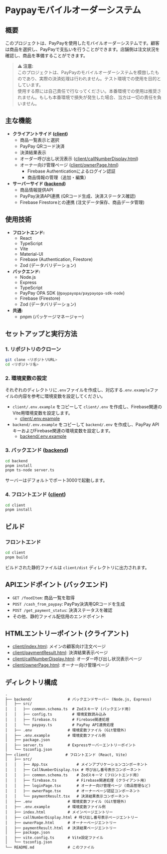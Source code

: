 # Paypayモバイルオーダーシステム

## 概要

このプロジェクトは、PayPayを使用したモバイルオーダーシステムです。顧客は商品を選択し、PayPayで支払いを行うことができます。店舗側は注文状況を確認し、商品を準備することができます。

> **⚠ 注意:**  
> このプロジェクトは、PayPayのモバイルオーダーシステムを模倣したものであり、実際の決済処理は行われません。テスト環境での使用を目的としています。  
> 使用する際には自己責任で行なってください。本番環境での使用は推奨されません。もしも本番環境で損失が発生した場合、当方は一切の責任を負いません。

## 主な機能

*   **クライアントサイド ([client](client))**
    *   商品一覧表示と選択
    *   PayPay QRコード決済
    *   決済結果表示
    *   オーダー呼び出し状況表示 ([client/callNumberDisplay.html](client/callNumberDisplay.html))
    *   オーナー向け管理ページ ([client/ownerPage.html](client/ownerPage.html))
        *   Firebase Authenticationによるログイン認証
        *   商品情報の管理（追加・編集）
*   **サーバーサイド ([backend](backend))**
    *   商品情報提供API
    *   PayPay決済API連携 (QRコード生成、決済ステータス確認)
    *   Firebase Firestoreとの連携 (注文データ保存、商品データ管理)

## 使用技術

*   **フロントエンド:**
    *   React
    *   TypeScript
    *   Vite
    *   Material-UI
    *   Firebase (Authentication, Firestore)
    *   Zod (データバリデーション)
*   **バックエンド:**
    *   Node.js
    *   Express
    *   TypeScript
    *   PayPay OPA SDK (`@paypayopa/paypayopa-sdk-node`)
    *   Firebase (Firestore)
    *   Zod (データバリデーション)
*   **共通:**
    *   pnpm (パッケージマネージャー)

## セットアップと実行方法

### 1. リポジトリのクローン

```bash
git clone <リポジトリURL>
cd <リポジトリ名>
```

### 2. 環境変数の設定

それぞれのディレクトリに`.env`ファイルを作成し、対応する`.env.example`ファイルの内容を参考に環境変数を設定してください。

*   `client/.env.example` をコピーして `client/.env` を作成し、Firebase関連のVite用環境変数を設定します。
    *   [client/.env.example](client/.env.example)
*   `backend/.env.example` をコピーして `backend/.env` を作成し、PayPay APIキーおよびFirebase関連の環境変数を設定します。
    *   [backend/.env.example](backend/.env.example)

### 3. バックエンド ([backend](backend))

```bash
cd backend
pnpm install
pnpm ts-node server.ts
```
サーバーはデフォルトでポート3000で起動します。

### 4. フロントエンド ([client](client))

```bash
cd client
pnpm install
```


## ビルド

### フロントエンド

```bash
cd client
pnpm build
```
ビルドされた静的ファイルは `client/dist` ディレクトリに出力されます。

## APIエンドポイント (バックエンド)

*   `GET /foodItem`: 商品一覧を取得
*   `POST /cash_from_paypay`: PayPay決済用QRコードを生成
*   `POST /get_payment_status`: 決済ステータスを確認
*   その他、静的ファイル配信用のエンドポイント

## HTMLエントリーポイント (クライアント)

*   [client/index.html](client/index.html): メインの顧客向け注文ページ
*   [client/paymentResult.html](client/paymentResult.html): 決済結果表示ページ
*   [client/callNumberDisplay.html](client/callNumberDisplay.html): オーダー呼び出し状況表示ページ
*   [client/ownerPage.html](client/ownerPage.html): オーナー向け管理ページ

## ディレクトリ構成

```
.
├── backend/                # バックエンドサーバー (Node.js, Express)
│   ├── src/
│   │   ├── common.schema.ts  # Zodスキーマ (バックエンド用)
│   │   ├── config.ts         # 環境変数読み込み
│   │   ├── firebase.ts       # Firebase関連処理
│   │   └── paypay.ts         # PayPay API連携処理
│   ├── .env                # 環境変数ファイル (Git管理外)
│   ├── .env.example        # 環境変数ファイル例
│   ├── package.json
│   ├── server.ts           # Expressサーバーエントリーポイント
│   └── tsconfig.json
├── client/                # フロントエンド (React, Vite)
│   ├── src/
│   │   ├── App.tsx             # メインアプリケーションコンポーネント
│   │   ├── CallNumberDisplay.tsx # 呼び出し番号表示コンポーネント
│   │   ├── common.schema.ts    # Zodスキーマ (フロントエンド用)
│   │   ├── firebase.ts         # Firebase関連処理 (クライアント用)
│   │   ├── loginPage.tsx       # オーナー向け管理ページ (商品管理など)
│   │   ├── ownerPage.tsx       # オーナーページ認証コンポーネント
│   │   └── paymentResult.tsx   # 決済結果表示コンポーネント
│   ├── .env                # 環境変数ファイル (Git管理外)
│   ├── .env.example        # 環境変数ファイル例
│   ├── index.html          # メインページエントリー
│   ├── callNumberDisplay.html # 呼び出し番号表示ページエントリー
│   ├── ownerPage.html      # オーナーページエントリー
│   ├── paymentResult.html  # 決済結果ページエントリー
│   ├── package.json
│   ├── vite.config.ts      # Vite設定ファイル
│   └── tsconfig.json
└── README.md               # このファイル
```